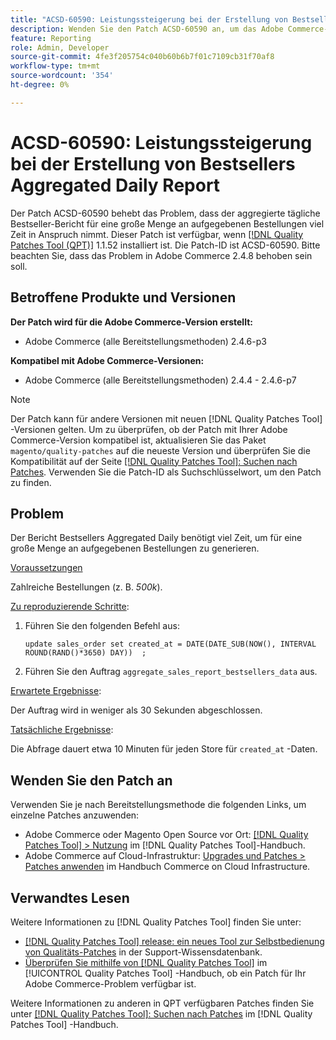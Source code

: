 ```yaml
---
title: "ACSD-60590: Leistungssteigerung bei der Erstellung von Bestsellers Aggregated Daily Report"
description: Wenden Sie den Patch ACSD-60590 an, um das Adobe Commerce-Problem zu beheben, bei dem der aggregierte tägliche Bestseller-Bericht für eine große Menge platzierter Bestellungen viel Zeit in Anspruch nimmt.
feature: Reporting
role: Admin, Developer
source-git-commit: 4fe3f205754c040b60b6b7f01c7109cb31f70af8
workflow-type: tm+mt
source-wordcount: '354'
ht-degree: 0%

---
```


# ACSD-60590: Leistungssteigerung bei der Erstellung von Bestsellers Aggregated Daily Report

Der Patch ACSD-60590 behebt das Problem, dass der aggregierte tägliche Bestseller-Bericht für eine große Menge an aufgegebenen Bestellungen viel Zeit in Anspruch nimmt. Dieser Patch ist verfügbar, wenn [[!DNL Quality Patches Tool (QPT)]](https://experienceleague.adobe.com/docs/commerce-operations/tools/quality-patches-tool/usage.html) 1.1.52 installiert ist. Die Patch-ID ist ACSD-60590. Bitte beachten Sie, dass das Problem in Adobe Commerce 2.4.8 behoben sein soll.

## Betroffene Produkte und Versionen

**Der Patch wird für die Adobe Commerce-Version erstellt:**

* Adobe Commerce (alle Bereitstellungsmethoden) 2.4.6-p3

**Kompatibel mit Adobe Commerce-Versionen:**

* Adobe Commerce (alle Bereitstellungsmethoden) 2.4.4 - 2.4.6-p7

>[!NOTE]
>
>Der Patch kann für andere Versionen mit neuen [!DNL Quality Patches Tool] -Versionen gelten. Um zu überprüfen, ob der Patch mit Ihrer Adobe Commerce-Version kompatibel ist, aktualisieren Sie das Paket `magento/quality-patches` auf die neueste Version und überprüfen Sie die Kompatibilität auf der Seite [[!DNL Quality Patches Tool]: Suchen nach Patches](https://experienceleague.adobe.com/tools/commerce-quality-patches/index.html). Verwenden Sie die Patch-ID als Suchschlüsselwort, um den Patch zu finden.

## Problem

Der Bericht Bestsellers Aggregated Daily benötigt viel Zeit, um für eine große Menge an aufgegebenen Bestellungen zu generieren.

<u>Voraussetzungen</u>

Zahlreiche Bestellungen (z. B. *500k*).

<u>Zu reproduzierende Schritte</u>:

1. Führen Sie den folgenden Befehl aus:

   `update sales_order set created_at = DATE(DATE_SUB(NOW(), INTERVAL ROUND(RAND()*3650) DAY))  ;`

1. Führen Sie den Auftrag `aggregate_sales_report_bestsellers_data` aus.

<u>Erwartete Ergebnisse</u>:

Der Auftrag wird in weniger als 30 Sekunden abgeschlossen.

<u>Tatsächliche Ergebnisse</u>:

Die Abfrage dauert etwa 10 Minuten für jeden Store für `created_at` -Daten.

## Wenden Sie den Patch an

Verwenden Sie je nach Bereitstellungsmethode die folgenden Links, um einzelne Patches anzuwenden:

* Adobe Commerce oder Magento Open Source vor Ort: [[!DNL Quality Patches Tool] > Nutzung](/help/tools/quality-patches-tool/usage.md) im [!DNL Quality Patches Tool]-Handbuch.
* Adobe Commerce auf Cloud-Infrastruktur: [Upgrades und Patches > Patches anwenden](https://experienceleague.adobe.com/docs/commerce-cloud-service/user-guide/develop/upgrade/apply-patches.html) im Handbuch Commerce on Cloud Infrastructure.

## Verwandtes Lesen

Weitere Informationen zu [!DNL Quality Patches Tool] finden Sie unter:

* [[!DNL Quality Patches Tool] release: ein neues Tool zur Selbstbedienung von Qualitäts-Patches](https://experienceleague.adobe.com/en/docs/commerce-knowledge-base/kb/announcements/commerce-announcements/magento-quality-patches-released-new-tool-to-self-serve-quality-patches) in der Support-Wissensdatenbank.
* [Überprüfen Sie mithilfe von  [!DNL Quality Patches Tool]](/help/tools/quality-patches-tool/patches-available-in-qpt/check-patch-for-magento-issue-with-magento-quality-patches.md) im [!UICONTROL Quality Patches Tool] -Handbuch, ob ein Patch für Ihr Adobe Commerce-Problem verfügbar ist.


Weitere Informationen zu anderen in QPT verfügbaren Patches finden Sie unter [[!DNL Quality Patches Tool]: Suchen nach Patches](https://experienceleague.adobe.com/tools/commerce-quality-patches/index.html) im [!DNL Quality Patches Tool] -Handbuch.
